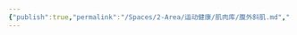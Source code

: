 ```yaml
---
{"publish":true,"permalink":"/Spaces/2-Area/运动健康/肌肉库/腹外斜肌.md","created":"2025-07-29T23:04:11.003+08:00","modified":"2025-08-15T22:00:04.188+08:00","cssclasses":""}
---
```



